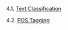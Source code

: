 4.1. [Text Classification](https://www.kaggle.com/code/tanzilakehkashan/text-classification)

4.2. [POS Tagging](https://www.kaggle.com/code/tanzilakehkashan/pos-tagging)
